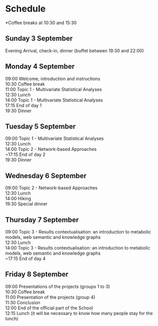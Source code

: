 # Schedule

*Coffee breaks at 10:30 and 15:30

## Sunday 3 September  
Evening	Arrival, check-in, dinner (buffet between 19:30 and 22:00)  

## Monday 4 September  
09:00		Welcome, introduction and instructions		  
10:30		Coffee break  
11:00		Topic 1 - Multivariate Statistical Analyses  
12:30		Lunch  
14:00		Topic 1 - Multivariate Statistical Analyses  
17:15		End of day 1  
19:30		Dinner  

## Tuesday 5 September  
09:00		Topic 1 - Multivariate Statistical Analyses  
12:30		Lunch  
14:00		Topic 2 - Network-based Approaches  
~17:15	End of day 2  
19:30		Dinner  

## Wednesday 6 September  
09:00		Topic 2 - Network-based Approaches  
12:30		Lunch  
14:00		Hiking  
19:30		Special dinner  

## Thursday 7 September  
09:00		Topic 3 - Results contextualisation: an introduction to metabolic models, web
semantic and knowledge graphs  
12:30		Lunch  
14:00		Topic 3 - Results contextualisation: an introduction to metabolic models, web
semantic and knowledge graphs  
~17:15		End of day 4  

## Friday 8 September  
09:00		Presentations of the projects (groups 1 to 3)  
10:30		Coffee break  
11:00		Presentation of the projects (group 4)  
11:30		Conclusion  
12:00		End of the official part of the School  
12:15		Lunch (it will be necessary to know how many people stay for the lunch)  

